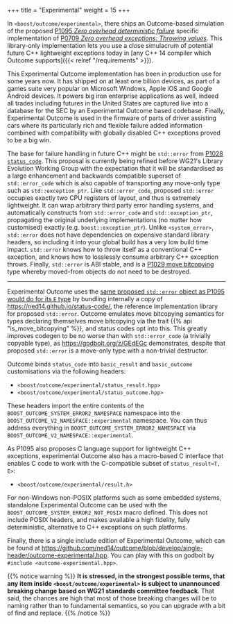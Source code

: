 +++
title = "Experimental"
weight = 15
+++

In `<boost/outcome/experimental>`, there ships an Outcome-based simulation of
the proposed [P1095 *Zero overhead deterministic failure*](https://wg21.link/P1095)
specific implementation of [P0709 *Zero overhead exceptions: Throwing values*](http://wg21.link/P0709).
This library-only implementation lets you use a close simulacrum
of potential future C++ lightweight exceptions today in [any C++ 14 compiler
which Outcome supports]({{< relref "/requirements" >}}).

This Experimental Outcome implementation has been in production use for some
years now. It has shipped on at least one billion devices, as part of a
games suite very popular on Microsoft Windows, Apple iOS and Google Android
devices. It powers big iron enterprise applications as well, indeed all
trades including futures in the United States are captured live into a database
for the SEC by an Experimental Outcome based codebase. Finally, Experimental
Outcome is used in the firmware of parts of driver assisting cars where its
particularly rich and flexible failure added information combined with
compatibility with globally disabled C++ exceptions proved to be a big win.

The base for failure handling in future C++ might be `std::error` from [P1028
`status_code`](https://wg21.link/P1028). This proposal is currently being
refined before WG21's Library Evolution Working Group with the expectation that
it will be standardised as a large enhancement and backwards compatible superset
of `std::error_code` which is also capable of transporting any move-only type
such as `std::exception_ptr`. Like `std::error_code`, proposed `std::error`
occupies exactly two CPU registers of layout, and thus is extremely lightweight.
It can wrap arbitrary third party error handling systems, and automatically
constructs from `std::error_code` and `std::exception_ptr`, propagating the
original underlying implementations (no matter how customised) exactly (e.g.
`boost::exception_ptr`). Unlike `<system_error>`, `std::error` does not have
dependencies on expensive standard library headers, so including it into your
global build has a very low build time impact. `std::error` knows how to throw
itself as a conventional C++ exception, and knows how to losslessly consume
arbitrary C++ exception throws. Finally, `std::error` is ABI stable, and is
a [P1029 move bitcopying](https://wg21.link/P1029) type whereby moved-from
objects do not need to be destroyed.

---

Experimental Outcome uses the [same proposed `std::error` object as P1095 would do
for its `E` type](https://wg21.link/P1028) by bundling internally a copy of
https://ned14.github.io/status-code/, the reference implementation library
for proposed `std::error`. Outcome emulates move bitcopying semantics for types
declaring themselves move bitcopying via the trait {{% api "is_move_bitcopying<T>" %}},
and status codes opt into this. This greatly improves codegen to be no worse
than with `std::error_code` (a trivially copyable type), as https://godbolt.org/z/GEdEGc
demonstrates, despite that proposed `std::error` is a move-only type with
a non-trivial destructor.

Outcome binds `status_code` into `basic_result` and `basic_outcome` customisations
via the following headers:

- `<boost/outcome/experimental/status_result.hpp>`
- `<boost/outcome/experimental/status_outcome.hpp>`

These headers import the entire contents of the `BOOST_OUTCOME_SYSTEM_ERROR2_NAMESPACE`
namespace into the `BOOST_OUTCOME_V2_NAMESPACE::experimental` namespace. You
can thus address everything in `BOOST_OUTCOME_SYSTEM_ERROR2_NAMESPACE` via
`BOOST_OUTCOME_V2_NAMESPACE::experimental`.

As P1095 also proposes C language support for lightweight C++ exceptions,
experimental Outcome also has a macro-based C interface that enables C
code to work with the C-compatible subset of `status_result<T, E>`:

- `<boost/outcome/experimental/result.h>`

For non-Windows non-POSIX platforms such as some embedded systems, standalone
Experimental Outcome can be used with the `BOOST_OUTCOME_SYSTEM_ERROR2_NOT_POSIX` macro
defined. This does not include POSIX headers, and makes available a high fidelity,
fully deterministic, alternative to C++ exceptions on such platforms.

Finally, there is a single include edition of Experimental Outcome, which
can be found at https://github.com/ned14/outcome/blob/develop/single-header/outcome-experimental.hpp.
You can play with this on godbolt by `#include <outcome-experimental.hpp>`.

{{% notice warning %}}
<b>It is stressed, in the strongest possible terms, that any item inside
`<boost/outcome/experimental>` is subject to unannounced breaking change based
on WG21 standards committee feedback</b>. That said, the chances are high
that most of those breaking changes will be to naming rather than to
fundamental semantics, so you can upgrade with a bit of find and replace.
{{% /notice %}}
